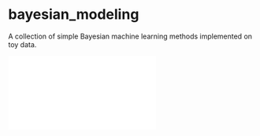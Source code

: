 # bayesian_modeling
A collection of simple Bayesian machine learning methods implemented on toy data. 

![](extras/2d_dataset2.pdf)
